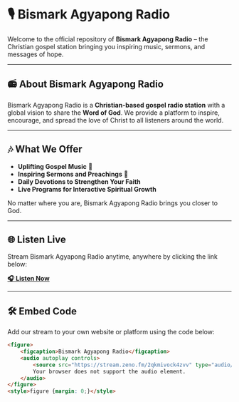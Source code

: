 # 🎙️ Bismark Agyapong Radio

Welcome to the official repository of **Bismark Agyapong Radio** – the Christian gospel station bringing you inspiring music, sermons, and messages of hope.

---

## 📻 About Bismark Agyapong Radio  

Bismark Agyapong Radio is a **Christian-based gospel radio station** with a global vision to share the **Word of God**. We provide a platform to inspire, encourage, and spread the love of Christ to all listeners around the world.

---

## 🎶 What We Offer  

- **Uplifting Gospel Music** 🎵  
- **Inspiring Sermons and Preachings** 🙏  
- **Daily Devotions to Strengthen Your Faith**  
- **Live Programs for Interactive Spiritual Growth**  

No matter where you are, Bismark Agyapong Radio brings you closer to God.

---

## 🌐 Listen Live  

Stream Bismark Agyapong Radio anytime, anywhere by clicking the link below:  

[**🎧 Listen Now**](https://radio.markmixstudios.com)  

---

## 🛠️ Embed Code  

Add our stream to your own website or platform using the code below:

```html
<figure>
    <figcaption>Bismark Agyapong Radio</figcaption>
    <audio autoplay controls>
        <source src="https://stream.zeno.fm/2qkmivock4zvv" type="audio/mpeg">
        Your browser does not support the audio element.
    </audio>
</figure>
<style>figure {margin: 0;}</style>

